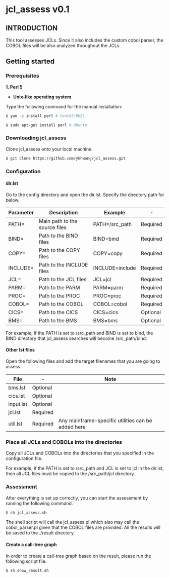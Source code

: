 # jcl_assess v0.1

## INTRODUCTION
This tool assesses JCLs. Since it also includes the custom cobol parser, the COBOL files will be also analyzed throughout the JCLs.

## Getting started
### Prerequisites
**1. Perl 5**
* **Unix-like operating system**

Type the following command for the manual installation:
```sh
$ yum -y install perl # CentOS/RHEL
```
```sh
$ sudo apt-get install perl # Ubuntu
```

### Downloading jcl_assess
Clone jcl_assess onto your local machine.
```sh
$ git clone https://github.com/ykhwong/jcl_assess.git
```

### Configuration
#### dir.lst
Go to the config directory and open the dir.lst. Specify the directory path for below.

| Parameter | Description | Example | - |
| --------- | --------- | --------- | --------- |
| PATH= | Main path to the source files | PATH=/src_path | Required |
| BIND= | Path to the BIND files | BIND=bind | Required |
| COPY= | Path to the COPY files | COPY=copy | Required |
| INCLUDE= | Path to the INCLUDE files | INCLUDE=include | Required |
| JCL= | Path to the JCL files | JCL=jcl | Required |
| PARM= | Path to the PARM | PARM=parm | Required |
| PROC= | Path to the PROC | PROC=proc | Required |
| COBOL= | Path to the COBOL | COBOL=cobol | Required |
| CICS= |Path to the CICS | CICS=cics | Optional |
| BMS= | Path to the BMS | BMS=bms | Optional |

For example, if the PATH is set to /src_path and BIND is set to bind, the BIND directory that jcl_assess searches will become /src_path/bind.

#### Other lst files
Open the following files and add the target filenames that you are going to assess.

| File | - | Note | 
| ---- | ---- | ---- |
| bms.lst | Optional | |
| cics.lst | Optional | |
| input.lst | Optional | |
| jcl.lst | Required | |
| util.lst | Required | Any mainframe-specific utilities can be added here |

### Place all JCLs and COBOLs into the directories
Copy all JCLs and COBOLs into the directories that you specified in the configuration file.

For example, if the PATH is set to /src_path and JCL is set to jcl in the dir.lst, then all JCL files must be copied to the /src_path/jcl directory.

### Assessment
After everything is set up correctly, you can start the assessment by running the following command.

```sh
$ sh jcl_assess.sh
```

The shell script will call the jcl_assess.pl which also may call the cobol_parser.pl given that the COBOL files are provided. All the results will be saved to the ./result directory.

#### Create a call-tree graph
In order to create a call-tree graph based on the result, please run the following script file.

```sh
$ sh show_result.sh
```

